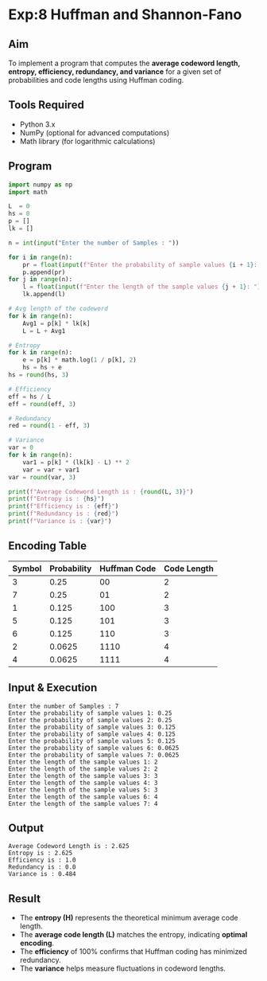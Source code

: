 # Exp:8 Huffman and Shannon-Fano

## **Aim**
To implement a program that computes the **average codeword length, entropy, efficiency, redundancy, and variance** for a given set of probabilities and code lengths using Huffman coding.

## **Tools Required**
- Python 3.x
- NumPy (optional for advanced computations)
- Math library (for logarithmic calculations)

## **Program**
```python
import numpy as np
import math

L  = 0
hs = 0
p = []
lk = []

n = int(input("Enter the number of Samples : "))

for i in range(n):
    pr = float(input(f"Enter the probability of sample values {i + 1}: "))
    p.append(pr)
for j in range(n):
    l = float(input(f"Enter the length of the sample values {j + 1}: "))
    lk.append(l)

# Avg length of the codeword
for k in range(n):
    Avg1 = p[k] * lk[k]
    L = L + Avg1

# Entropy
for k in range(n):
    e = p[k] * math.log(1 / p[k], 2)
    hs = hs + e
hs = round(hs, 3)

# Efficiency
eff = hs / L
eff = round(eff, 3)

# Redundancy
red = round(1 - eff, 3)

# Variance
var = 0
for k in range(n):
    var1 = p[k] * (lk[k] - L) ** 2
    var = var + var1
var = round(var, 3)

print(f"Average Codeword Length is : {round(L, 3)}")
print(f"Entropy is : {hs}")
print(f"Efficiency is : {eff}")
print(f"Redundancy is : {red}")
print(f"Variance is : {var}")
```

## **Encoding Table**
| Symbol | Probability | Huffman Code | Code Length |
|--------|------------|-------------|-------------|
| 3      | 0.25       | 00          | 2           |
| 7      | 0.25       | 01          | 2           |
| 1      | 0.125      | 100         | 3           |
| 5      | 0.125      | 101         | 3           |
| 6      | 0.125      | 110         | 3           |
| 2      | 0.0625     | 1110        | 4           |
| 4      | 0.0625     | 1111        | 4           |

## **Input & Execution**
```
Enter the number of Samples : 7
Enter the probability of sample values 1: 0.25
Enter the probability of sample values 2: 0.25
Enter the probability of sample values 3: 0.125
Enter the probability of sample values 4: 0.125
Enter the probability of sample values 5: 0.125
Enter the probability of sample values 6: 0.0625
Enter the probability of sample values 7: 0.0625
Enter the length of the sample values 1: 2
Enter the length of the sample values 2: 2
Enter the length of the sample values 3: 3
Enter the length of the sample values 4: 3
Enter the length of the sample values 5: 3
Enter the length of the sample values 6: 4
Enter the length of the sample values 7: 4
```

## **Output**
```
Average Codeword Length is : 2.625
Entropy is : 2.625
Efficiency is : 1.0
Redundancy is : 0.0
Variance is : 0.484
```

## **Result**
- The **entropy (H)** represents the theoretical minimum average code length.
- The **average code length (L)** matches the entropy, indicating **optimal encoding**.
- The **efficiency** of 100% confirms that Huffman coding has minimized redundancy.
- The **variance** helps measure fluctuations in codeword lengths.


